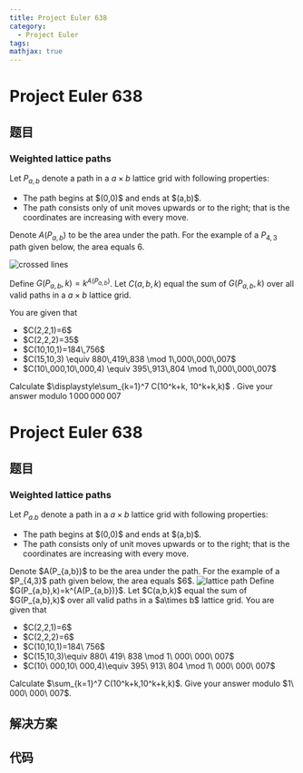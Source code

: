 ```yaml
---
title: Project Euler 638
category:
  - Project Euler
tags:
mathjax: true
---
```

<escape><!-- more --></escape>
    
# Project Euler 638
## 题目
### Weighted lattice paths


Let $P_{a,b}$ denote a path in a $a\times b$ lattice grid with following properties:
<ul><li>The path begins at $(0,0)$ and ends at $(a,b)$.</li>
<li>The path consists only of unit moves upwards or to the right; that is the coordinates are increasing with every move.</li>
</ul>

Denote $A(P_{a,b})$ to be the area under the path. For the example of a $P_{4,3}$ path given below, the area equals 6.

<div class="center">
<img src="project/images/p638_lattice_area.png" alt="crossed lines" /></div>

Define $G(P_{a,b},k)=k^{A(P_{a,b})}$. Let $C(a,b,k)$ equal the sum of $G(P_{a,b},k)$ over all valid paths in a $a\times b$ lattice grid. 


You are given that

<ul><li>$C(2,2,1)=6$</li>
<li>$C(2,2,2)=35$</li>
<li>$C(10,10,1)=184\,756$</li>
<li>$C(15,10,3) \equiv 880\,419\,838 \mod 1\,000\,000\,007$</li>
<li>$C(10\,000,10\,000,4) \equiv 395\,913\,804 \mod 1\,000\,000\,007$</li>
</ul>

Calculate $\displaystyle\sum_{k=1}^7 C(10^k+k, 10^k+k,k)$ . Give your answer modulo $1\,000\,000\,007$



# Project Euler 638
## 题目
### Weighted lattice paths

Let $P_{a.b}$ denote a path in a $a\times b$ lattice grid with following properties:
<ul>
<li>The path begins at $(0,0)$ and ends at $(a,b)$.</li>
<li>The path consists only of unit moves upwards or to the right; that is the coordinates are increasing with every move.</li>
</ul>
Denote $A(P_{a,b})$  to be the area under the path. For the example of a $P_{4,3}$ path given below, the area equals $6$.
<img src="https://projecteuler.net/project/images/p638_lattice_area.png" alt="lattice path">
Define $G(P_{a,b},k)=k^{A(P_{a,b})}$. Let $C(a,b,k)$ equal the sum of $G(P_{a,b},k)$ over all valid paths in a $a\times b$ lattice grid.
You are given that
<ul>
<li>$C(2,2,1)=6$</li>
<li>$C(2,2,2)=6$</li>
<li>$C(10,10,1)=184\ 756$</li>
<li>$C(15,10,3)\equiv 880\ 419\ 838 \mod 1\ 000\ 000\ 007$</li>
<li>$C(10\ 000,10\ 000,4)\equiv 395\ 913\ 804 \mod 1\ 000\ 000\ 007$</li>
</ul>
Calculate $\sum_{k=1}^7 C(10^k+k,10^k+k,k)$. Give your answer modulo $1\ 000\ 000\ 007$.


## 解决方案


## 代码


